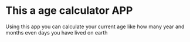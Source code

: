 # This a age calculator APP
Using this app you can calculate your current age
like how many year and months even days
you have lived on earth
